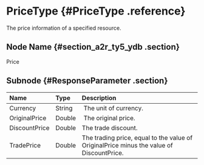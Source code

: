 # PriceType {#PriceType .reference}

The price information of a specified resource.

## Node Name {#section_a2r_ty5_ydb .section}

Price

## Subnode {#ResponseParameter .section}

|Name|Type|Description|
|:---|:---|:----------|
|Currency|String| The unit of currency.|
|OriginalPrice|Double| The original price.|
|DiscountPrice|Double|The trade discount.|
|TradePrice|Double|The trading price, equal to the value of OriginalPrice minus the value of DiscountPrice.|

